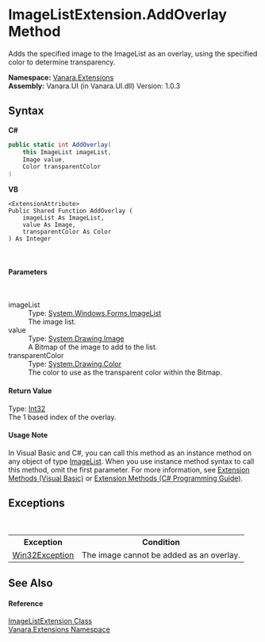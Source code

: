 # ImageListExtension.AddOverlay Method 
 

Adds the specified image to the ImageList as an overlay, using the specified color to determine transparency.

**Namespace:**&nbsp;<a href="9abe54ff-18ce-e333-beed-30e855655381">Vanara.Extensions</a><br />**Assembly:**&nbsp;Vanara.UI (in Vanara.UI.dll) Version: 1.0.3

## Syntax

**C#**<br />
``` C#
public static int AddOverlay(
	this ImageList imageList,
	Image value,
	Color transparentColor
)
```

**VB**<br />
``` VB
<ExtensionAttribute>
Public Shared Function AddOverlay ( 
	imageList As ImageList,
	value As Image,
	transparentColor As Color
) As Integer
```

<br />

#### Parameters
&nbsp;<dl><dt>imageList</dt><dd>Type: <a href="http://msdn2.microsoft.com/en-us/library/syz61hka" target="_blank">System.Windows.Forms.ImageList</a><br />The image list.</dd><dt>value</dt><dd>Type: <a href="http://msdn2.microsoft.com/en-us/library/k7e7b2kd" target="_blank">System.Drawing.Image</a><br />A Bitmap of the image to add to the list.</dd><dt>transparentColor</dt><dd>Type: <a href="http://msdn2.microsoft.com/en-us/library/14w97wkc" target="_blank">System.Drawing.Color</a><br />The color to use as the transparent color within the Bitmap.</dd></dl>

#### Return Value
Type: <a href="http://msdn2.microsoft.com/en-us/library/td2s409d" target="_blank">Int32</a><br />The 1 based index of the overlay.

#### Usage Note
In Visual Basic and C#, you can call this method as an instance method on any object of type <a href="http://msdn2.microsoft.com/en-us/library/syz61hka" target="_blank">ImageList</a>. When you use instance method syntax to call this method, omit the first parameter. For more information, see <a href="http://msdn.microsoft.com/en-us/library/bb384936.aspx">Extension Methods (Visual Basic)</a> or <a href="http://msdn.microsoft.com/en-us/library/bb383977.aspx">Extension Methods (C# Programming Guide)</a>.

## Exceptions
&nbsp;<table><tr><th>Exception</th><th>Condition</th></tr><tr><td><a href="http://msdn2.microsoft.com/en-us/library/tac3tbxc" target="_blank">Win32Exception</a></td><td>The image cannot be added as an overlay.</td></tr></table>

## See Also


#### Reference
<a href="37f78934-2ff4-2132-4399-746b22e4b014">ImageListExtension Class</a><br /><a href="9abe54ff-18ce-e333-beed-30e855655381">Vanara.Extensions Namespace</a><br />